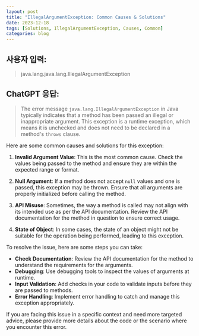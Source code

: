 ```yaml
---
layout: post
title: "IllegalArgumentException: Common Causes & Solutions"
date: 2023-12-18
tags: [Solutions, IllegalArgumentException, Causes, Common]
categories: blog
---
```


## 사용자 입력:
> java.lang.java.lang.IllegalArgumentException

## ChatGPT 응답:
> The error message `java.lang.IllegalArgumentException` in Java typically indicates that a method has been passed an illegal or inappropriate argument. This exception is a runtime exception, which means it is unchecked and does not need to be declared in a method's `throws` clause.

Here are some common causes and solutions for this exception:

1. **Invalid Argument Value**: This is the most common cause. Check the values being passed to the method and ensure they are within the expected range or format.

2. **Null Argument**: If a method does not accept `null` values and one is passed, this exception may be thrown. Ensure that all arguments are properly initialized before calling the method.

3. **API Misuse**: Sometimes, the way a method is called may not align with its intended use as per the API documentation. Review the API documentation for the method in question to ensure correct usage.

4. **State of Object**: In some cases, the state of an object might not be suitable for the operation being performed, leading to this exception.

To resolve the issue, here are some steps you can take:

- **Check Documentation**: Review the API documentation for the method to understand the requirements for the arguments.
- **Debugging**: Use debugging tools to inspect the values of arguments at runtime.
- **Input Validation**: Add checks in your code to validate inputs before they are passed to methods.
- **Error Handling**: Implement error handling to catch and manage this exception appropriately.

If you are facing this issue in a specific context and need more targeted advice, please provide more details about the code or the scenario where you encounter this error.

